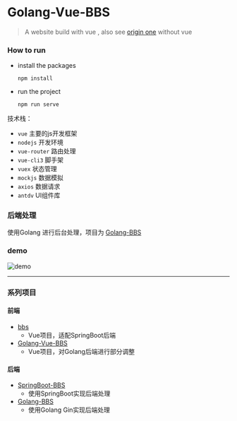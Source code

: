 # Golang-Vue-BBS

> A website build with vue , also see [origin one](https://github.com/Cyberist-Edgar/2020-Software-Engineering) without vue

### How to run
- install the packages
    ```
    npm install  
    ```

- run the project
    ```
    npm run serve
    ```

技术栈：
- `vue`  主要的js开发框架
- `nodejs`  开发环境
- `vue-router`  路由处理
- `vue-cli3`  脚手架
- `vuex`  状态管理
- `mockjs`  数据模拟
- `axios`  数据请求
- `antdv`  UI组件库


### 后端处理
使用Golang 进行后台处理，项目为 [Golang-BBS](https://github.com/Cyberist-Edgar/Golang-BBS)

### demo
<img src="demo.gif" alt="demo"/>



<hr/>

### 系列项目
#### 前端
- [bbs](https://github.com/Cyberist-Edgar/bbs)
    - Vue项目，适配SpringBoot后端
- [Golang-Vue-BBS](https://github.com/Cyberist-Edgar/Golang-Vue-BBS)
    - Vue项目，对Golang后端进行部分调整

#### 后端
- [SpringBoot-BBS](https://github.com/Cyberist-Edgar/SpringBoot-BBS)
    - 使用SpringBoot实现后端处理
- [Golang-BBS](https://github.com/Cyberist-Edgar/Golang-BBS)
    - 使用Golang Gin实现后端处理
